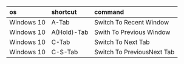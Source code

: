 |os|shortcut|command|
|:-|:-|:-|
|Windows 10|A-Tab|Switch To Recent Window|
|Windows 10|A(Hold)-Tab|Swith To Previous Window|
|Windows 10|C-Tab|Switch To Next Tab|
|Windows 10|C-S-Tab|Switch To PreviousNext Tab|